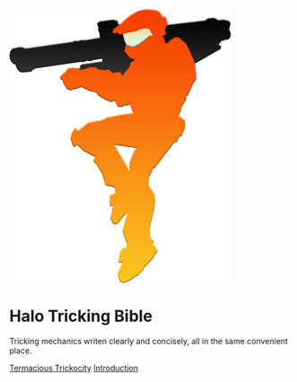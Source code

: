 <!-- _coverpage.md -->

![logo](_media/logo.png)

# Halo Tricking Bible

</small>Tricking mechanics writen clearly and concisely, all in the same convenient place.</small>

[Termacious Trickocity](https://www.youtube.com/user/TermaciousTrickocity)
[Introduction](#Introduction)